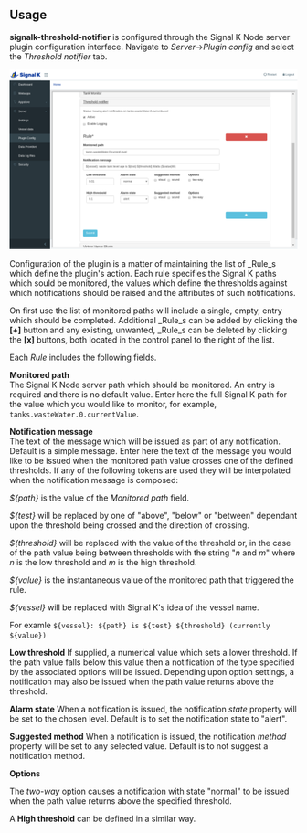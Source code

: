 ## Usage

 __signalk-threshold-notifier__ is configured through the Signal K Node server
plugin configuration interface.
Navigate to _Server_->_Plugin config_ and select the _Threshold notifier_ tab.

![Configuration panel](readme/config.png)

Configuration of the plugin is a matter of maintaining the list of _Rule_s
which define the plugin's action.
Each rule specifies the Signal K paths which sould be monitored, the values
which define the thresholds against which notifications should be raised and
the attributes of such notifications.

On first use the list of monitored paths will include a single, empty, entry
which should be completed.
Additional _Rule_s can be added by clicking the __[+]__ button and any
existing, unwanted, _Rule_s can be deleted by clicking the __[x]__ buttons,
both located in the control panel to the right of the list. 

Each _Rule_ includes the following fields.

__Monitored path__  
The Signal K Node server path which should be monitored.
An entry is required and there is no default value.
Enter here the full Signal K path for the value which you would like to
monitor, for example, `tanks.wasteWater.0.currentValue`.

__Notification message__  
The text of the message which will be issued as part of any notification.
Default is a simple message.
Enter here the text of the message you would like to be issued when the
monitored path value crosses one of the defined thresholds.
If any of the following tokens are used they will be interpolated when the
notification message is composed:

_${path}_ is the value of the _Monitored path_ field.

_${test}_ will be replaced by one of "above", "below" or "between"
dependant upon the threshold being crossed and the direction of crossing.

_${threshold}_ will be replaced with the value of the threshold or, in the
case of the path value being between thresholds with the string "_n_ and _m_"
where _n_ is the low threshold and _m_ is the high threshold.

_${value}_ is the instantaneous value of the monitored path that triggered
the rule.

_${vessel}_ will be replaced with Signal K's idea of the vessel name.

For examle `${vessel}: ${path} is ${test} ${threshold} (currently ${value})`

__Low threshold__ 
If supplied, a numerical value which sets a lower threshold.
If the path value falls below this value then a notification of the type
specified by the associated options will be issued.
Depending upon option settings, a notification may also be issued when the
path value returns above the threshold.

__Alarm state__
When a notification is issued, the notification _state_ property will be set
to the chosen level.
Default is to set the notification state to "alert".

__Suggested method__
When a notification is issued, the notification _method_ property will be
set to any selected value.
Default is to not suggest a notification method.

__Options__  

The _two-way_ option causes a notification with state "normal" to be issued
when the path value returns above the specified threshold.

A __High threshold__ can be defined in a similar way.
